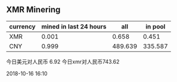 ## XMR Minering

|currency|mined in last 24 hours|all|in pool|
|---|---|---|---|
|XMR|0.001|0.658|0.451|
|CNY|0.999|489.639|335.587|

今日美元对人民币 6.92	今日xmr对人民币743.62


2018-10-16 16:10